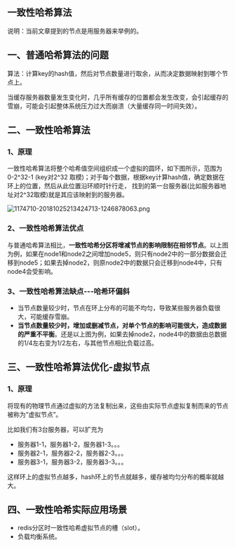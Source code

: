 ## 一致性哈希算法
说明：当前文章提到的节点是用服务器来举例的。

## 一、普通哈希算法的问题
算法：计算key的hash值，然后对节点数量进行取余，从而决定数据映射到哪个节点上。

当缓存服务器数量发生变化时，几乎所有缓存的位置都会发生改变，会引起缓存的雪崩，可能会引起整体系统压力过大而崩溃（大量缓存同一时间失效）。

## 二、一致性哈希算法
### 1、原理
一致性哈希算法将整个哈希值空间组织成一个虚拟的圆环，如下图所示，范围为0-2^32-1 (key对2^32 取模)；对于每个数据，根据key计算hash值，确定数据在环上的位置，然后从此位置沿环顺时针行走， 找到的第一台服务器(比如服务器地址对2^32取模)就是其应该映射到的服务器。

![1174710-20181025213424713-1246878063.png](https://pic.imgdb.cn/item/610f546f5132923bf8d4e38a.png)

### 2、一致性哈希算法优点
与普通哈希算法相比，**一致性哈希分区将增减节点的影响限制在相邻节点**。以上图为例，如果在node1和node2之间增加node5，则只有node2中的一部分数据会迁移到node5；如果去掉node2，则原node2中的数据只会迁移到node4中，只有node4会受影响。

### 3、一致性哈希算法缺点---哈希环偏斜
* 当节点数量较少时，节点在环上分布的可能不均匀，导致某些服务器负载很大，可能缓存雪崩。
* **当节点数量较少时，增加或删减节点，对单个节点的影响可能很大，造成数据的严重不平衡**。还是以上图为例，如果去掉node2，node4中的数据由总数据的1/4左右变为1/2左右，与其他节点相比负载过高。

## 三、一致性哈希算法优化-虚拟节点
### 1、原理
将现有的物理节点通过虚拟的方法复制出来，这些由实际节点虚拟复制而来的节点被称为”虚拟节点”。

比如我们有3台服务器，可以扩充为
* 服务器1-1，服务器1-2，服务器1-3。。。
* 服务器2-1，服务器2-2，服务器2-3。。。
* 服务器3-1，服务器3-2，服务器3-3。。。

这样环上的虚拟节点越多，hash环上的节点就越多，缓存被均匀分布的概率就越大。

## 四、一致性哈希实际应用场景
* redis分区时一致性哈希虚拟节点的槽（slot）。
* 负载均衡系统。
